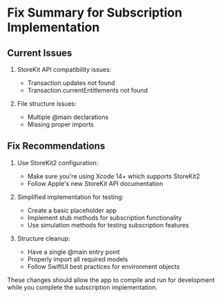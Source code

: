 # Fix Summary for Subscription Implementation

## Current Issues

1. StoreKit API compatibility issues:
   - Transaction.updates not found
   - Transaction.currentEntitlements not found

2. File structure issues:
   - Multiple @main declarations
   - Missing proper imports

## Fix Recommendations

1. Use StoreKit2 configuration:
   - Make sure you're using Xcode 14+ which supports StoreKit2
   - Follow Apple's new StoreKit API documentation

2. Simplified implementation for testing:
   - Create a basic placeholder app
   - Implement stub methods for subscription functionality
   - Use simulation methods for testing subscription features

3. Structure cleanup:
   - Have a single @main entry point
   - Properly import all required models
   - Follow SwiftUI best practices for environment objects

These changes should allow the app to compile and run for development while you complete the subscription implementation.
